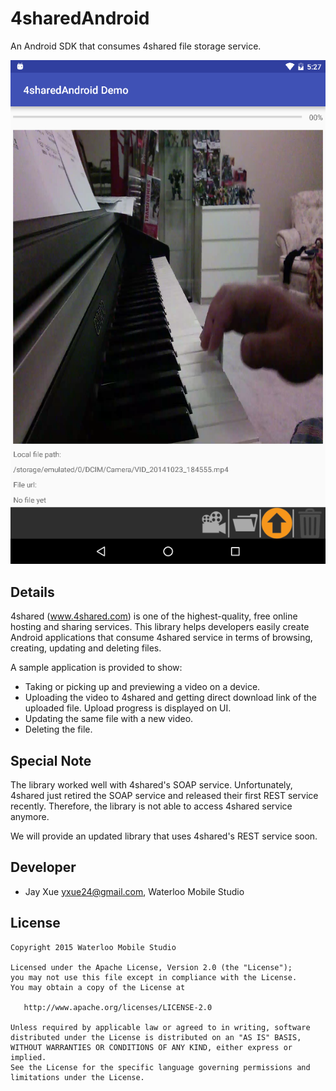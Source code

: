 # 4sharedAndroid

An Android SDK that consumes 4shared file storage service.

![Demo Screenshot 1](https://github.com/jayxue/4sharedAndroid/blob/master/4sharedAndroidSDK/src/main/res/raw/screenshot_1.png)

Details
-------
4shared (www.4shared.com) is one of the highest-quality, free online hosting and sharing services. This library helps developers easily create Android applications that consume 4shared service in terms of browsing, creating, updating and deleting files.

A sample application is provided to show:
* Taking or picking up and previewing a video on a device.
* Uploading the video to 4shared and getting direct download link of the uploaded file. Upload progress is displayed on UI.
* Updating the same file with a new video.
* Deleting the file.

Special Note
------------
The library worked well with 4shared's SOAP service. Unfortunately, 4shared just retired the SOAP service and released their first REST service recently. Therefore, the library is not able to access 4shared service anymore.

We will provide an updated library that uses 4shared's REST service soon.

Developer
---------
* Jay Xue <yxue24@gmail.com>, Waterloo Mobile Studio

License
-------

    Copyright 2015 Waterloo Mobile Studio

    Licensed under the Apache License, Version 2.0 (the "License");
    you may not use this file except in compliance with the License.
    You may obtain a copy of the License at

       http://www.apache.org/licenses/LICENSE-2.0

    Unless required by applicable law or agreed to in writing, software
    distributed under the License is distributed on an "AS IS" BASIS,
    WITHOUT WARRANTIES OR CONDITIONS OF ANY KIND, either express or implied.
    See the License for the specific language governing permissions and
    limitations under the License.